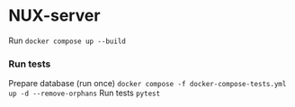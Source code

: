 NUX-server
===

Run `docker compose up --build`

### Run tests
Prepare database (run once) `docker compose -f docker-compose-tests.yml up -d --remove-orphans`
Run tests `pytest`
